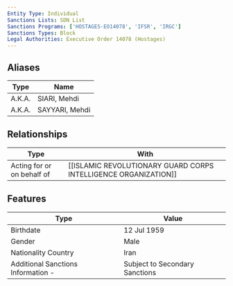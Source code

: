 ```yaml
---
Entity Type: Individual
Sanctions Lists: SDN List
Sanctions Programs: ['HOSTAGES-EO14078', 'IFSR', 'IRGC']
Sanctions Types: Block
Legal Authorities: Executive Order 14078 (Hostages)
---
```


## Aliases
| Type  | Name      | 
|-------|-----------|
| A.K.A. | SIARI, Mehdi |
| A.K.A. | SAYYARI, Mehdi |

## Relationships
| Type  | With      | 
|-------|-----------|
| Acting for or on behalf of | [[ISLAMIC REVOLUTIONARY GUARD CORPS INTELLIGENCE ORGANIZATION]] |

## Features
| Type  | Value      |
|-------|------------|
| Birthdate | 12 Jul 1959 |
| Gender | Male |
| Nationality Country | Iran |
| Additional Sanctions Information - | Subject to Secondary Sanctions |
